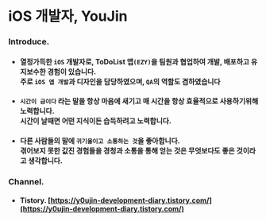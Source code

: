 
# iOS 개발자, YouJin

### Introduce.
- #### 열정가득한 ```iOS``` 개발자로, ToDoList 앱```(EZY)```을 팀원과 협업하여 개발, 배포하고 유지보수한 경험이 있습니다. <br>주로 ```iOS 앱 개발```과 디자인을 담당하였으며, ```QA```의 역할도 겸하였습니다

- #### ```시간이 금이다``` 라는 말을 항상 마음에 새기고 매 시간을 항상 효율적으로 사용하기위해 노력합니다. <br>시간이 날때면 어떤 지식이든 습득하려고 노력합니다.

- #### 다른 사람들의 말에 ```귀기울이고 소통하는 것```을 좋아합니다. <br>겪어보지 못한 값진 경험들을 경청과 소통을 통해 얻는 것은 무엇보다도 좋은 것이라고 생각합니다.

### Channel.
- #### Tistory. **[https://y0ujin-development-diary.tistory.com/](https://y0ujin-development-diary.tistory.com/)**
